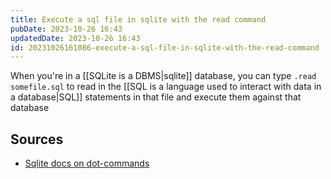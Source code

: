 ```yaml
---
title: Execute a sql file in sqlite with the read command
pubDate: 2023-10-26 16:43
updatedDate: 2023-10-26 16:43
id: 20231026161086-execute-a-sql-file-in-sqlite-with-the-read-command
---
```

When you're in a [[SQLite is a DBMS|sqlite]] database, you can type `.read somefile.sql` to read in the [[SQL is a language used to interact with data in a database|SQL]] statements in that file and execute them against that database

## Sources
- [Sqlite docs on dot-commands](https://www.sqlite.org/cli.html#special_commands_to_sqlite3_dot_commands_)